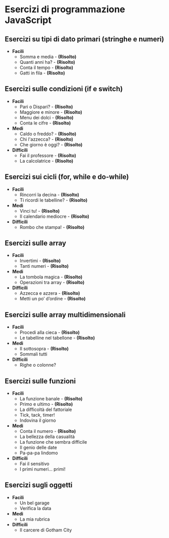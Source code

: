 # Esercizi di programmazione JavaScript

## Esercizi su tipi di dato primari (stringhe e numeri)

- **Facili**
  - Somma e media - **(Risolto)**
  - Quanti anni ha? - **(Risolto)**
  - Conta il tempo - **(Risolto)**
  - Gatti in fila - **(Risolto)**

## Esercizi sulle condizioni (if e switch)

- **Facili**
  - Pari o Dispari? - **(Risolto)**
  - Maggiore e minore - **(Risolto)**
  - Menu dei dolci - **(Risolto)**
  - Conta le cifre - **(Risolto)**
- **Medi**
  - Caldo o freddo? - **(Risolto)**
  - Chi l'azzecca? - **(Risolto)**
  - Che giorno è oggi? - **(Risolto)**
- **Difficili**
  - Fai il professore - **(Risolto)**
  - La calcolatrice - **(Risolto)**

## Esercizi sui cicli (for, while e do-while)

- **Facili**
  - Rincorri la decina - **(Risolto)**
  - Ti ricordi le tabelline? - **(Risolto)**
- **Medi**
  - Vinci tu! - **(Risolto)**
  - Il calendario mediocre - **(Risolto)**
- **Difficili**
  - Rombo che stampa! - **(Risolto)**

## Esercizi sulle array

- **Facili**
  - Invertimi - **(Risolto)**
  - Tanti numeri - **(Risolto)**
- **Medi**
  - La tombola magica - **(Risolto)**
  - Operazioni tra array - **(Risolto)**
- **Difficili**
  - Azzecca e azzera - **(Risolto)**
  - Metti un po’ d’ordine - **(Risolto)**

## Esercizi sulle array multidimensionali

- **Facili**
  - Procedi alla cieca - **(Risolto)**
  - Le tabelline nel tabellone - **(Risolto)**
- **Medi**
  - Il sottosopra - **(Risolto)**
  - Sommali tutti
- **Difficili**
  - Righe o colonne?

## Esercizi sulle funzioni

- **Facili**
  - La funzione banale - **(Risolto)**
  - Primo e ultimo - **(Risolto)**
  - La difficoltà del fattoriale
  - Tick, tack, timer!
  - Indovina il giorno
- **Medi**
  - Conta il numero - **(Risolto)**
  - La bellezza della casualità
  - La funzione che sembra difficile
  - Il genio delle date
  - Pa-pa-pa lindomo
- **Difficili**
  - Fai il sensitivo
  - I primi numeri… primi!

## Esercizi sugli oggetti

- **Facili**
  - Un bel garage
  - Verifica la data
- **Medi**
  - La mia rubrica
- **Difficili**
  - Il carcere di Gotham City
